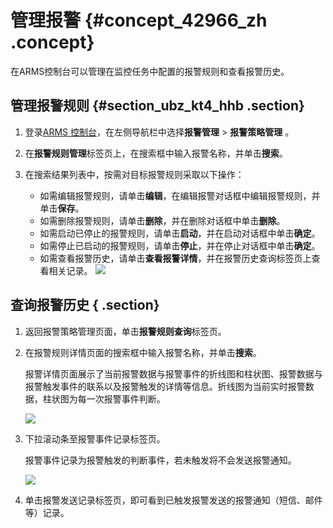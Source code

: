 # 管理报警 {#concept_42966_zh .concept}

在ARMS控制台可以管理在监控任务中配置的报警规则和查看报警历史。

## 管理报警规则 {#section_ubz_kt4_hhb .section}

1.  登录[ARMS 控制台](https://arms-intl.console.aliyun.com/#/home)，在左侧导航栏中选择**报警管理** \> **报警策略管理** 。
2.  在**报警规则管理**标签页上，在搜索框中输入报警名称，并单击**搜索**。
3.  在搜索结果列表中，按需对目标报警规则采取以下操作：

    -   如需编辑报警规则，请单击**编辑**，在编辑报警对话框中编辑报警规则，并单击**保存**。
    -   如需删除报警规则，请单击**删除**，并在删除对话框中单击**删除**。
    -   如需启动已停止的报警规则，请单击**启动**，并在启动对话框中单击**确定**。
    -   如需停止已启动的报警规则，请单击**停止**，并在停止对话框中单击**确定**。
    -   如需查看报警历史，请单击**查看报警详情**，并在报警历史查询标签页上查看相关记录。
    ![](http://static-aliyun-doc.oss-cn-hangzhou.aliyuncs.com/assets/img/152335/155489749243290_zh-CN.png) 


## 查询报警历史 { .section}

1.  返回报警策略管理页面，单击**报警规则查询**标签页。
2.  在报警规则详情页面的搜索框中输入报警名称，并单击**搜索**。

    报警详情页面展示了当前报警数据与报警事件的折线图和柱状图、报警数据与报警触发事件的联系以及报警触发的详情等信息。折线图为当前实时报警数据，柱状图为每一次报警事件判断。

    ![](http://static-aliyun-doc.oss-cn-hangzhou.aliyuncs.com/assets/img/152335/155489749443291_zh-CN.png) 

3.  下拉滚动条至报警事件记录标签页。

    报警事件记录为报警触发的判断事件，若未触发将不会发送报警通知。

    ![](http://static-aliyun-doc.oss-cn-hangzhou.aliyuncs.com/assets/img/152335/155489749443292_zh-CN.png) 

4.  单击报警发送记录标签页，即可看到已触发报警发送的报警通知（短信、邮件等）记录。


